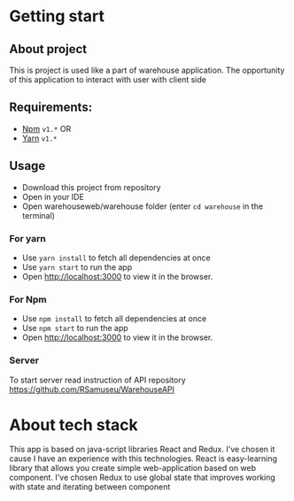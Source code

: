 # Getting start

## About project

This is project is used like a part of warehouse application. The opportunity of this application to interact with user with client side 

## Requirements:

- [Npm](https://yarnpkg.com/en/) `v1.*`
OR
- [Yarn](https://yarnpkg.com/en/) `v1.*`

## Usage

- Download this project from repository
- Open in your IDE
- Open warehouseweb/warehouse folder (enter `cd warehouse` in the terminal)

### For yarn

- Use `yarn install` to fetch all dependencies at once
- Use `yarn start` to run the app
- Open [http://localhost:3000](http://localhost:3000) to view it in the browser.

### For Npm

- Use `npm install` to fetch all dependencies at once
- Use `npm start` to run the app
- Open [http://localhost:3000](http://localhost:3000) to view it in the browser.

### Server

To start server read instruction of API repository https://github.com/RSamuseu/WarehouseAPI

# About tech stack

This app is based on java-script libraries React and Redux. I've chosen it cause I have an experience with this technologies. React is easy-learning library that allows you create simple web-application based on web component. I've chosen Redux to use global state that improves working with state and iterating between component

